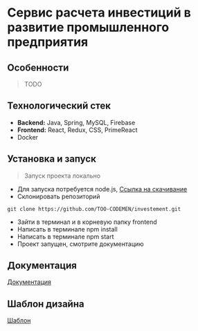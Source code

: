 # Сервис расчета инвестиций в развитие промышленного предприятия

## Особенности
> TODO

## Технологический стек
- __Backend:__ Java, Spring, MySQL, Firebase
- __Frontend:__ React, Redux, CSS, PrimeReact
- Docker

## Установка и запуск
> Запуск проекта локально
- Для запуска потребуется node.js, [Ссылка на скачивание](https://nodejs.org/en)
- Склонировать репозиторий
 ```shell 
 git clone https://github.com/TOO-CODEMEN/investement.git
  ```
- Зайти в терминал и в корневую папку frontend
- Написать в терминале npm install
- Написать в терминале npm start
- Проект запущен, смотрите документацию


## Документация
[Документация](https://docs.google.com/document/d/10NFql4wH9PuOzCtY9XhHna48Zdc2Zp4Shg2f0xhlAQ0/edit?usp=sharing)

## Шаблон дизайна
[Шаблон](https://www.figma.com/file/mgzhYSmj9zDeGtaROJyXmd/Untitled?type=design&node-id=5-827&t=6C8COgjAAbfJvOB2-0)

